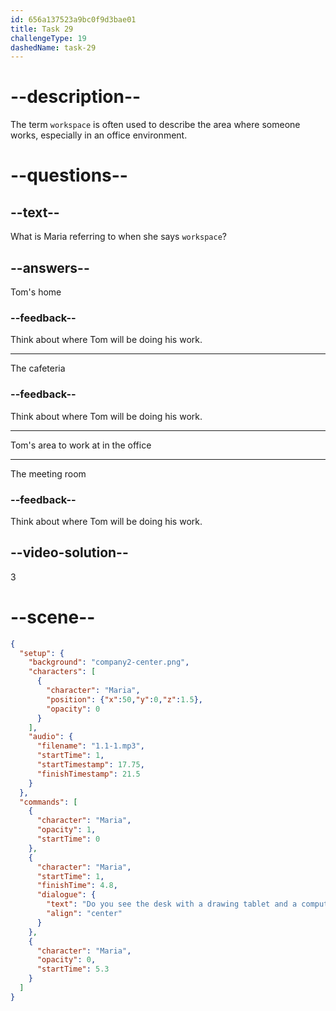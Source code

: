 ```yaml
---
id: 656a137523a9bc0f9d3bae01
title: Task 29
challengeType: 19
dashedName: task-29
---
```


<!--
AUDIO REFERENCE:
Maria: Great! Let me show you to your desk. Do you see the desk with a drawing tablet and a computer? That's your workspace.
-->

# --description--

The term `workspace` is often used to describe the area where someone works, especially in an office environment.

# --questions--

## --text--

What is Maria referring to when she says `workspace`?

## --answers--

Tom's home

### --feedback--

Think about where Tom will be doing his work.

---

The cafeteria

### --feedback--

Think about where Tom will be doing his work.

---

Tom's area to work at in the office

---

The meeting room

### --feedback--

Think about where Tom will be doing his work.

## --video-solution--

3

# --scene--

```json
{
  "setup": {
    "background": "company2-center.png",
    "characters": [
      {
        "character": "Maria",
        "position": {"x":50,"y":0,"z":1.5},
        "opacity": 0
      }
    ],
    "audio": {
      "filename": "1.1-1.mp3",
      "startTime": 1,
      "startTimestamp": 17.75,
      "finishTimestamp": 21.5
    }
  },
  "commands": [
    {
      "character": "Maria",
      "opacity": 1,
      "startTime": 0
    },
    {
      "character": "Maria",
      "startTime": 1,
      "finishTime": 4.8,
      "dialogue": {
        "text": "Do you see the desk with a drawing tablet and a computer? That's your workspace.",
        "align": "center"
      }
    },
    {
      "character": "Maria",
      "opacity": 0,
      "startTime": 5.3
    }
  ]
}
```
